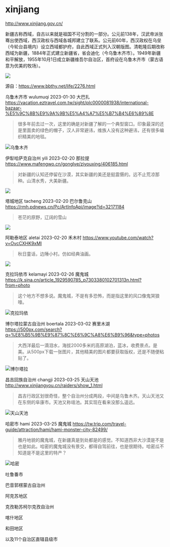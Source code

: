 # xinjiang

http://www.xinjiang.gov.cn/

新疆古称西域，自古以来就是祖国不可分割的一部分。公元前138年，汉武帝派张骞出使西域，西汉政权与西域各城邦建立了联系。公元前60年，西汉政权在乌垒（今轮台县境内）设立西域都护府，自此西域正式列入汉朝版图。清乾隆后期改称西域为新疆，1884年正式建立新疆省，省会迪化（今乌鲁木齐市）。1949年新疆和平解放，1955年10月1日成立新疆维吾尔自治区，首府设在乌鲁木齐市（蒙古语意为优美的牧场）。

![](xinjiang.png)

源自：https://www.bbthy.net/life/2276.html

乌鲁木齐市 wulumuqi 2023-01-30 大巴扎 https://vacation.eztravel.com.tw/sight/plc0000081938/international-bazaar-%E5%9C%8B%E9%9A%9B%E5%A4%A7%E5%B7%B4%E6%89%8E

> 很多年前去过一次，这里的确是对新疆了解的一个典型窗口。印象最深的还是里面卖的绿色的帽子，汉人非常避讳，维族人没有这种避讳，还有很多编织精美的地毯。

![乌鲁木齐](wulumuqi.jpeg)

伊犁哈萨克自治州 yili 2023-02-20 那拉提 https://www.mafengwo.cn/gonglve/ziyouxing/406185.html

> 对新疆的认知还停留在沙漠，其实新疆的美还是挺震慑的。远不止荒凉那种。山清水秀，大美新疆。

![](yili.jpeg)

塔城地区 tacheng 2023-02-20 巴尔鲁克山 https://rmh.pdnews.cn/Pc/ArtInfoApi/image?id=32171184

> 苍茫的原野，辽阔的雪山

![](tacheng.jpeg)

阿勒泰地区 aletai 2023-02-20 禾木村 https://www.youtube.com/watch?v=OvcCXHK9xMI

> 秋日童话，边陲小村。仿如经典油画。

![](aletai.jpeg)

克拉玛依市 kelamayi 2023-02-26 魔鬼城 https://k.sina.cn/article_1929590785_p7303380102701313n.html?from=photo

> 这个地方不想多说。魔鬼城，不是有多恐怖，而是指这里的风口像鬼哭狼嚎。

![克拉玛依](kelamayi.jpg)

博尔塔拉蒙古自治州 boertala 2023-03-02 赛里木湖 https://500px.com/search?q=%E8%B5%9B%E9%87%8C%E6%9C%A8%E6%B9%96&type=photos

> 大西洋最后一滴泪水，海拔2000多米的高原湖泊，蓝冰，收费景点。是美。从500px下载一张图片，其他精美的图片都要获取版权，还是不随便粘贴了。

![博尔塔拉](boertala.webp)

昌吉回族自治州 changji 2023-03-25 天山天池 http://www.xinjiangyou.cn/raiders/show_1.html

> 昌吉行政区划很奇怪，整个自治州分成两段，中间是乌鲁木齐。天山天池又在东侧的阜康市。天池又称瑶池。其实现在看来没那么遥远。

![天山天池](changji.jpg)

哈密市 hami 2023-03-25 魔鬼城 https://tw.trip.com/travel-guide/attraction/hami/hami-monster-city-82499/

> 雅丹地貌的魔鬼城，在新疆真是到处都是的感觉。不知道西非大沙漠是不是也是如此。哈密的魔鬼城没有景交，都得自驾前往，也是很期待。哈密瓜不知道是不是这里的特产？

![哈密](hami.jpg)

吐鲁番市

巴音郭楞蒙古自治州

阿克苏地区

克孜勒苏柯尔克孜自治州

喀什地区

和田地区

以及11个自治区直辖县级市

